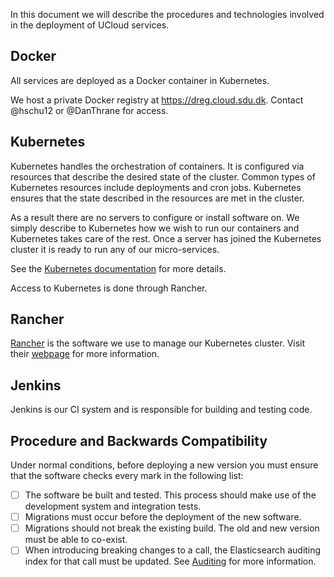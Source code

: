 In this document we will describe the procedures and technologies involved in the deployment of UCloud services.

## Docker

All services are deployed as a Docker container in Kubernetes.

We host a private Docker registry at https://dreg.cloud.sdu.dk. Contact @hschu12 or @DanThrane for access.

## Kubernetes

Kubernetes handles the orchestration of containers. It is configured via
resources that describe the desired state of the cluster. Common types of
Kubernetes resources include deployments and cron jobs. Kubernetes ensures
that the state described in the resources are met in the cluster.

As a result there are no servers to configure or install software on. We simply
describe to Kubernetes how we wish to run our containers and Kubernetes takes
care of the rest. Once a server has joined the Kubernetes cluster it is ready
to run any of our micro-services.

See the [Kubernetes documentation](https://kubernetes.io/) for more details.

Access to Kubernetes is done through Rancher.

## Rancher

[Rancher](https://rancher.com) is the software we use to manage our Kubernetes
cluster. Visit their [webpage](https://rancher.com) for more information.

## Jenkins

Jenkins is our CI system and is responsible for building and testing code.

## Procedure and Backwards Compatibility

Under normal conditions, before deploying a new version you must ensure that
the software checks every mark in the following list:

- [ ] The software be built and tested. This process should make use of the development system and integration tests.
- [ ] Migrations must occur before the deployment of the new software.
- [ ] Migrations should not break the existing build. The old and new version must be able to co-exist.
- [ ] When introducing breaking changes to a call, the Elasticsearch auditing index for that call must be updated. See [Auditing](../auditing.md) for more information.
